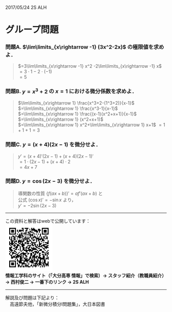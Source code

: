 
<!-- > pandoc grp-ans.md --mathjax -c ../../css/mathjax.css --include-in-header=../in-header.txt --include-before-body=../before-body.txt --include-after-body=../after-body.txt -s -o grp-ans.html -->

2017/05/24 2S ALH

# グループ問題

### 問題A. $\lim\limits_{x\rightarrow -1} (3x^2-2x)$ の極限値を求めよ．

> $=3\lim\limits_{x\rightarrow -1} x^2 -2\lim\limits_{x\rightarrow -1} x$  
> $=3\cdot 1-2\cdot (-1)$  
> $=5$

### 問題B. $y=x^3+2$ の $x=1$ における微分係数を求めよ．

> $\lim\limits_{x\rightarrow 1} \frac{x^3+2-(1^3+2)}{x-1}$ $=\lim\limits_{x\rightarrow 1} \frac{x^3-1}{x-1}$  
> $=\lim\limits_{x\rightarrow 1} \frac{(x-1)(x^2+x+1)}{x-1}$ $=\lim\limits_{x\rightarrow 1} (x^2+x+1)$  
> $=\lim\limits_{x\rightarrow 1} x^2+\lim\limits_{x\rightarrow 1} x+1$ $=1+1+1=3$

### 問題C. $y=(x+4)(2x-1)$ を微分せよ．

> $y'=(x+4)'(2x-1)+(x+4)(2x-1)'$  
> $=1\cdot (2x-1)+(x+4)\cdot 2$  
> $=4x+7$

### 問題D. $y=\cos (2x-3)$ を微分せよ．

> 導関数の性質 $\{f(ax+b)\}'=af'(ax+b)$ と  
> 公式 $(\cos x)'=-\sin x$ より，  
> $y'=-2\sin (2x-3)$

---

この資料と解答はwebで公開しています：  
![](../QRcode.png)  
**情報工学科のサイト（「大分高専 情報」で検索）→ スタッフ紹介（教職員紹介） → 西村俊二 → 一番下のリンク → 2S ALH**

---

解説及び問題は下記より：  
　高遠節夫他，「新微分積分I問題集」，大日本図書
